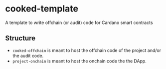 # cooked-template

A template to write offchain (or audit) code for Cardano smart contracts 

## Structure

* `cooked-offchain` is meant to host the offchain code of the project and/or the audit code.
* `project-onchain` is meant to host the onchain code the the DApp. 
